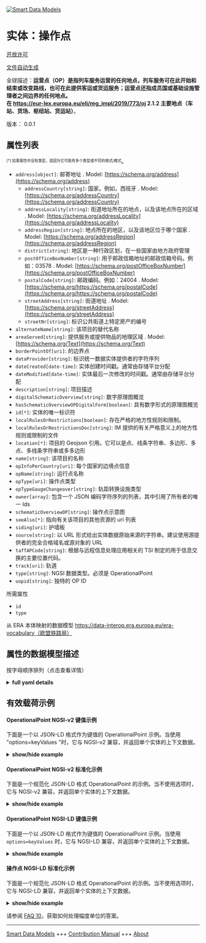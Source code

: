 <!-- 10-Header -->  
[![Smart Data Models](https://smartdatamodels.org/wp-content/uploads/2022/01/SmartDataModels_logo.png "Logo")](https://smartdatamodels.org)  
实体：操作点  
======<!-- /10-Header -->  
<!-- 15-License -->  
[开放许可](https://github.com/smart-data-models//dataModel.ERA/blob/master/OperationalPoint/LICENSE.md)  
[文件自动生成](https://docs.google.com/presentation/d/e/2PACX-1vTs-Ng5dIAwkg91oTTUdt8ua7woBXhPnwavZ0FxgR8BsAI_Ek3C5q97Nd94HS8KhP-r_quD4H0fgyt3/pub?start=false&loop=false&delayms=3000#slide=id.gb715ace035_0_60)  
<!-- /15-License -->  
<!-- 20-Description -->  
全球描述：**运营点（OP）是指列车服务运营的任何地点，列车服务可在此开始和结束或改变路线，也可在此提供客运或货运服务；运营点还指成员国或基础设施管理者之间边界的任何地点。  
在 https://eur-lex.europa.eu/eli/reg_impl/2019/773/oj 2.1.2 主要地点（车站、货场、枢纽站、货运站）**。  
版本： 0.0.1  
<!-- /20-Description -->  
<!-- 30-PropertiesList -->  

## 属性列表  

<sup><sub>[*] 如果属性中没有类型，是因为它可能有多个类型或不同的格式/模式</sub></sup>。  
- `address[object]`: 邮寄地址  . Model: [https://schema.org/address](https://schema.org/address)	- `addressCountry[string]`: 国家。例如，西班牙  . Model: [https://schema.org/addressCountry](https://schema.org/addressCountry)  
	- `addressLocality[string]`: 街道地址所在的地点，以及该地点所在的区域  . Model: [https://schema.org/addressLocality](https://schema.org/addressLocality)  
	- `addressRegion[string]`: 地点所在的地区，以及该地区位于哪个国家  . Model: [https://schema.org/addressRegion](https://schema.org/addressRegion)  
	- `district[string]`: 地区是一种行政区划，在一些国家由地方政府管理    
	- `postOfficeBoxNumber[string]`: 用于邮政信箱地址的邮政信箱号码。例如：03578  . Model: [https://schema.org/postOfficeBoxNumber](https://schema.org/postOfficeBoxNumber)  
	- `postalCode[string]`: 邮政编码。例如：24004  . Model: [https://schema.org/https://schema.org/postalCode](https://schema.org/https://schema.org/postalCode)  
	- `streetAddress[string]`: 街道地址  . Model: [https://schema.org/streetAddress](https://schema.org/streetAddress)  
	- `streetNr[string]`: 标识公共街道上特定房产的编号    
- `alternateName[string]`: 该项目的替代名称  - `areaServed[string]`: 提供服务或提供物品的地理区域  . Model: [https://schema.org/Text](https://schema.org/Text)- `borderPointOf[uri]`: 的边界点  - `dataProvider[string]`: 标识统一数据实体提供者的字符序列  - `dateCreated[date-time]`: 实体创建时间戳。通常由存储平台分配  - `dateModified[date-time]`: 实体最后一次修改的时间戳。通常由存储平台分配  - `description[string]`: 项目描述  - `digitalSchematicOverview[string]`: 数字原理图概览  - `hasSchematicOverviewOPDigitalForm[boolean]`: 具有数字形式的原理图概览  - `id[*]`: 实体的唯一标识符  - `localRulesOrRestrictions[boolean]`: 存在严格的地方性规则和限制。  - `localRulesOrRestrictionsDoc[string]`: IM 提供的有关严格意义上的地方性规则或限制的文件  - `location[*]`: 项目的 Geojson 引用。它可以是点、线条字符串、多边形、多点、多线条字符串或多多边形  - `name[string]`: 该项目的名称  - `opInfoPerCountry[uri]`: 每个国家的边境点信息  - `opName[string]`: 运行点名称  - `opType[uri]`: 操作点类型  - `opTypeGaugeChangeover[string]`: 轨距转换设施类型  - `owner[array]`: 包含一个 JSON 编码字符序列的列表，其中引用了所有者的唯一 Ids  - `schematicOverviewOP[string]`: 操作点示意图  - `seeAlso[*]`: 指向有关该项目的其他资源的 uri 列表  - `siding[uri]`: 护墙板  - `source[string]`: 以 URL 形式给出实体数据原始来源的字符串。建议使用源提供者的完全合格域名或源对象的 URL  - `tafTAPCode[string]`: 根据与远程信息处理应用相关的 TSI 制定的用于信息交换的主要位置代码。  - `track[uri]`: 轨道  - `type[string]`: NGSI 数据类型。必须是 OperationalPoint  - `uopid[string]`: 独特的 OP ID  <!-- /30-PropertiesList -->  
<!-- 35-RequiredProperties -->  
所需属性  
- `id`  - `type`  <!-- /35-RequiredProperties -->  
<!-- 40-RequiredProperties -->  
从 ERA 本体映射的数据模型 https://data-interop.era.europa.eu/era-vocabulary（欧盟铁路局）  
<!-- /40-RequiredProperties -->  
<!-- 50-DataModelHeader -->  
## 属性的数据模型描述  
按字母顺序排列（点击查看详情）  
<!-- /50-DataModelHeader -->  
<!-- 60-ModelYaml -->  
<details><summary><strong>full yaml details</strong></summary>    
```yaml  
OperationalPoint:    
  description: |-    
    An operational point (OP) means any location for train service operations, where train services may begin and end or change route, and where passenger or freight services may be provided; operational point also means any location at boundaries between Member States or infrastructure managers.    
    In https://eur-lex.europa.eu/eli/reg_impl/2019/773/oj 2.1.2 Principal locations (stations, yards, junctions, freight terminals).    
  properties:    
    address:    
      description: The mailing address    
      properties:    
        addressCountry:    
          description: 'The country. For example, Spain'    
          type: string    
          x-ngsi:    
            model: https://schema.org/addressCountry    
            type: Property    
        addressLocality:    
          description: 'The locality in which the street address is, and which is in the region'    
          type: string    
          x-ngsi:    
            model: https://schema.org/addressLocality    
            type: Property    
        addressRegion:    
          description: 'The region in which the locality is, and which is in the country'    
          type: string    
          x-ngsi:    
            model: https://schema.org/addressRegion    
            type: Property    
        district:    
          description: 'A district is a type of administrative division that, in some countries, is managed by the local government'    
          type: string    
          x-ngsi:    
            type: Property    
        postOfficeBoxNumber:    
          description: 'The post office box number for PO box addresses. For example, 03578'    
          type: string    
          x-ngsi:    
            model: https://schema.org/postOfficeBoxNumber    
            type: Property    
        postalCode:    
          description: 'The postal code. For example, 24004'    
          type: string    
          x-ngsi:    
            model: https://schema.org/https://schema.org/postalCode    
            type: Property    
        streetAddress:    
          description: The street address    
          type: string    
          x-ngsi:    
            model: https://schema.org/streetAddress    
            type: Property    
        streetNr:    
          description: Number identifying a specific property on a public street    
          type: string    
          x-ngsi:    
            type: Property    
      type: object    
      x-ngsi:    
        model: https://schema.org/address    
        type: Property    
    alternateName:    
      description: An alternative name for this item    
      type: string    
      x-ngsi:    
        type: Property    
    areaServed:    
      description: The geographic area where a service or offered item is provided    
      type: string    
      x-ngsi:    
        model: https://schema.org/Text    
        type: Property    
    borderPointOf:    
      description: Border point of    
      format: uri    
      type: string    
      x-ngsi:    
        type: Relationship    
    dataProvider:    
      description: A sequence of characters identifying the provider of the harmonised data entity    
      type: string    
      x-ngsi:    
        type: Property    
    dateCreated:    
      description: Entity creation timestamp. This will usually be allocated by the storage platform    
      format: date-time    
      type: string    
      x-ngsi:    
        type: Property    
    dateModified:    
      description: Timestamp of the last modification of the entity. This will usually be allocated by the storage platform    
      format: date-time    
      type: string    
      x-ngsi:    
        type: Property    
    description:    
      description: A description of this item    
      type: string    
      x-ngsi:    
        type: Property    
    digitalSchematicOverview:    
      description: Digital schematic overview    
      type: string    
      x-ngsi:    
        type: Property    
    hasSchematicOverviewOPDigitalForm:    
      description: Has schematic overview in digital form    
      type: boolean    
      x-ngsi:    
        type: Property    
    id:    
      anyOf:    
        - description: Identifier format of any NGSI entity    
          maxLength: 256    
          minLength: 1    
          pattern: ^[\w\-\.\{\}\$\+\*\[\]`|~^@!,:\\]+$    
          type: string    
          x-ngsi:    
            type: Property    
        - description: Identifier format of any NGSI entity    
          format: uri    
          type: string    
          x-ngsi:    
            type: Property    
      description: Unique identifier of the entity    
      x-ngsi:    
        type: Property    
    localRulesOrRestrictions:    
      description: Existence of rules and restrictions of a strictly local nature.    
      type: boolean    
      x-ngsi:    
        type: Property    
    localRulesOrRestrictionsDoc:    
      description: Documents regarding the rules or restrictions of a strictly local nature available by the IM    
      type: string    
      x-ngsi:    
        type: Property    
    location:    
      description: 'Geojson reference to the item. It can be Point, LineString, Polygon, MultiPoint, MultiLineString or MultiPolygon'    
      oneOf:    
        - description: Geojson reference to the item. Point    
          properties:    
            bbox:    
              items:    
                type: number    
              minItems: 4    
              type: array    
            coordinates:    
              items:    
                type: number    
              minItems: 2    
              type: array    
            type:    
              enum:    
                - Point    
              type: string    
          required:    
            - type    
            - coordinates    
          title: GeoJSON Point    
          type: object    
          x-ngsi:    
            type: GeoProperty    
        - description: Geojson reference to the item. LineString    
          properties:    
            bbox:    
              items:    
                type: number    
              minItems: 4    
              type: array    
            coordinates:    
              items:    
                items:    
                  type: number    
                minItems: 2    
                type: array    
              minItems: 2    
              type: array    
            type:    
              enum:    
                - LineString    
              type: string    
          required:    
            - type    
            - coordinates    
          title: GeoJSON LineString    
          type: object    
          x-ngsi:    
            type: GeoProperty    
        - description: Geojson reference to the item. Polygon    
          properties:    
            bbox:    
              items:    
                type: number    
              minItems: 4    
              type: array    
            coordinates:    
              items:    
                items:    
                  items:    
                    type: number    
                  minItems: 2    
                  type: array    
                minItems: 4    
                type: array    
              type: array    
            type:    
              enum:    
                - Polygon    
              type: string    
          required:    
            - type    
            - coordinates    
          title: GeoJSON Polygon    
          type: object    
          x-ngsi:    
            type: GeoProperty    
        - description: Geojson reference to the item. MultiPoint    
          properties:    
            bbox:    
              items:    
                type: number    
              minItems: 4    
              type: array    
            coordinates:    
              items:    
                items:    
                  type: number    
                minItems: 2    
                type: array    
              type: array    
            type:    
              enum:    
                - MultiPoint    
              type: string    
          required:    
            - type    
            - coordinates    
          title: GeoJSON MultiPoint    
          type: object    
          x-ngsi:    
            type: GeoProperty    
        - description: Geojson reference to the item. MultiLineString    
          properties:    
            bbox:    
              items:    
                type: number    
              minItems: 4    
              type: array    
            coordinates:    
              items:    
                items:    
                  items:    
                    type: number    
                  minItems: 2    
                  type: array    
                minItems: 2    
                type: array    
              type: array    
            type:    
              enum:    
                - MultiLineString    
              type: string    
          required:    
            - type    
            - coordinates    
          title: GeoJSON MultiLineString    
          type: object    
          x-ngsi:    
            type: GeoProperty    
        - description: Geojson reference to the item. MultiLineString    
          properties:    
            bbox:    
              items:    
                type: number    
              minItems: 4    
              type: array    
            coordinates:    
              items:    
                items:    
                  items:    
                    items:    
                      type: number    
                    minItems: 2    
                    type: array    
                  minItems: 4    
                  type: array    
                type: array    
              type: array    
            type:    
              enum:    
                - MultiPolygon    
              type: string    
          required:    
            - type    
            - coordinates    
          title: GeoJSON MultiPolygon    
          type: object    
          x-ngsi:    
            type: GeoProperty    
      x-ngsi:    
        type: GeoProperty    
    name:    
      description: The name of this item    
      type: string    
      x-ngsi:    
        type: Property    
    opInfoPerCountry:    
      description: Border point information per country    
      format: uri    
      type: string    
      x-ngsi:    
        type: Relationship    
    opName:    
      description: Name of Operational point    
      type: string    
      x-ngsi:    
        type: Property    
    opType:    
      description: Type of operational point    
      format: uri    
      type: string    
      x-ngsi:    
        type: Relationship    
    opTypeGaugeChangeover:    
      description: Type of track gauge changeover facility    
      type: string    
      x-ngsi:    
        type: Property    
    owner:    
      description: A List containing a JSON encoded sequence of characters referencing the unique Ids of the owner(s)    
      items:    
        anyOf:    
          - description: Identifier format of any NGSI entity    
            maxLength: 256    
            minLength: 1    
            pattern: ^[\w\-\.\{\}\$\+\*\[\]`|~^@!,:\\]+$    
            type: string    
            x-ngsi:    
              type: Property    
          - description: Identifier format of any NGSI entity    
            format: uri    
            type: string    
            x-ngsi:    
              type: Property    
        description: Unique identifier of the entity    
        x-ngsi:    
          type: Property    
      type: array    
      x-ngsi:    
        type: Property    
    schematicOverviewOP:    
      description: Schematic overview of the operational point    
      type: string    
      x-ngsi:    
        type: Property    
    seeAlso:    
      description: list of uri pointing to additional resources about the item    
      oneOf:    
        - items:    
            format: uri    
            type: string    
          minItems: 1    
          type: array    
        - format: uri    
          type: string    
      x-ngsi:    
        type: Property    
    siding:    
      description: Siding    
      format: uri    
      type: string    
      x-ngsi:    
        type: Relationship    
    source:    
      description: 'A sequence of characters giving the original source of the entity data as a URL. Recommended to be the fully qualified domain name of the source provider, or the URL to the source object'    
      type: string    
      x-ngsi:    
        type: Property    
    tafTAPCode:    
      description: Primary location code developed for information exchange in accordance with the TSIs relating to telematics applications.    
      type: string    
      x-ngsi:    
        type: Property    
    track:    
      description: Track    
      format: uri    
      type: string    
      x-ngsi:    
        type: Relationship    
    type:    
      description: NGSI data type. It has to be OperationalPoint    
      enum:    
        - OperationalPoint    
      type: string    
      x-ngsi:    
        type: Property    
    uopid:    
      description: Unique OP ID    
      type: string    
      x-ngsi:    
        type: Property    
  required:    
    - id    
    - type    
  type: object    
  x-derived-from: http://data.europa.eu/949/OperationalPoint    
  x-disclaimer: 'Redistribution and use in source and binary forms, with or without modification, are permitted  provided that the license conditions are met. Copyleft (c) 2023 Contributors to Smart Data Models Program'    
  x-license-url: https://github.com/smart-data-models/dataModel.ERA/blob/master/OperationalPoint/LICENSE.md    
  x-model-schema: https://smart-data-models.github.io/dataModel.ERA/Certificate/schema.json    
  x-model-tags: 'ERA vocabulary, railway, train'    
  x-version: 0.0.1    
```  
</details>    
<!-- /60-ModelYaml -->  
<!-- 70-MiddleNotes -->  
<!-- /70-MiddleNotes -->  
<!-- 80-Examples -->  
## 有效载荷示例  
#### OperationalPoint NGSI-v2 键值示例  
下面是一个以 JSON-LD 格式作为键值的 OperationalPoint 示例。当使用 "options=keyValues "时，它与 NGSI-v2 兼容，并返回单个实体的上下文数据。  
<details><summary><strong>show/hide example</strong></summary>    
```json  
{  
  "id": "urn:ngsi-ld:OperationalPoint:id:IOTD:74551353",  
  "dateCreated": "2005-06-20T07:48:08Z",  
  "dateModified": "1999-04-03T20:20:59Z",  
  "source": "Quite kind treatment situation usually onto. Town everybody sing w",  
  "name": "Foot oil author store ok white. Recent talk much garden eat. Class early so especially open matter first.",  
  "alternateName": "Notice free listen position. Again special understand laugh class. Lot involve worry drug house.",  
  "description": "Lead conference ground civil image not our. Follow heart system why return continue drive.",  
  "dataProvider": "Data rise once authority black training old. North conference off rate. News them te",  
  "owner": [  
    "urn:ngsi-ld:OperationalPoint:items:GHDZ:21768966",  
    "urn:ngsi-ld:OperationalPoint:items:PTHR:22118083"  
  ],  
  "seeAlso": [  
    "urn:ngsi-ld:OperationalPoint:items:ARYU:60588140"  
  ],  
  "location": {  
    "type": "Point",  
    "coordinates": [  
      -87.0756655,  
      -98.077607  
    ]  
  },  
  "address": {  
    "streetAddress": "Recently southern war measure. Behind collection relationship something. Join blue expert should happy according deal.",  
    "addressLocality": "Community sit about space need win man. Prevent place we whatever image stock.",  
    "addressRegion": "Into his give degree however.",  
    "addressCountry": "Identify couple five deep bar popular product not. Design sell security trip never adult heart course.",  
    "postalCode": "Product five yourself open. Purpose decade ",  
    "postOfficeBoxNumber": "Involve argue cup subject arm bab",  
    "streetNr": "Fish share ",  
    "district": "Speech customer perhaps ball defense attorney. Pattern indeed bank result hear. Society different open health. Back reduce his know green next produce."  
  },  
  "areaServed": "Character stuff TV.",  
  "type": "OperationalPoint",  
  "digitalSchematicOverview": "Development growth guy contain race practice your. Try where where newspaper.",  
  "hasSchematicOverviewOPDigitalForm": false,  
  "localRulesOrRestrictions": true,  
  "localRulesOrRestrictionsDoc": "Conce",  
  "opName": "Image protect pay until by science he me. Employee scientist couple though center Democrat. Actually pull friend seem.",  
  "opTypeGaugeChangeover": "Arrive box since rise condition quality. Dinner major range certainly. Do rest main or part wife.",  
  "schematicOverviewOP": "Culture still last prove skin. Brother y",  
  "tafTAPCode": "Among sometimes security show environment as. Article save training chance bring performance eight.",  
  "uopid": "Physical practice picture dinner site. While huge miss. Center lawyer ball before loca",  
  "borderPointOf": "urn:ngsi-ld:OperationalPoint:borderPointOf:UIZL:70889589",  
  "opInfoPerCountry": "urn:ngsi-ld:OperationalPoint:opInfoPerCountry:WTMZ:27677089",  
  "opType": "urn:ngsi-ld:OperationalPoint:opType:PHWE:53327313",  
  "siding": "urn:ngsi-ld:OperationalPoint:siding:DTBZ:41746823",  
  "track": "urn:ngsi-ld:OperationalPoint:track:NRVQ:66885969"  
}  
```  
</details>  
#### OperationalPoint NGSI-v2 标准化示例  
下面是一个规范化 JSON-LD 格式 OperationalPoint 的示例。当不使用选项时，它与 NGSI-v2 兼容，并返回单个实体的上下文数据。  
<details><summary><strong>show/hide example</strong></summary>    
```json  
{  
  "id": "urn:ngsi-ld:OperationalPoint:id:IOTD:74551353",  
  "dateCreated": {  
    "type": "DateTime",  
    "value": "2005-06-20T07:48:08Z"  
  },  
  "dateModified": {  
    "type": "DateTime",  
    "value": "1999-04-03T20:20:59Z"  
  },  
  "source": {  
    "type": "Text",  
    "value": "Quite kind treatment situation usually onto. Town everybody sing w"  
  },  
  "name": {  
    "type": "Text",  
    "value": "Foot oil author store ok white. Recent talk much garden eat. Class early so especially open matter first."  
  },  
  "alternateName": {  
    "type": "Text",  
    "value": "Notice free listen position. Again special understand laugh class. Lot involve worry drug house."  
  },  
  "description": {  
    "type": "Text",  
    "value": "Lead conference ground civil image not our. Follow heart system why return continue drive."  
  },  
  "dataProvider": {  
    "type": "Text",  
    "value": "Data rise once authority black training old. North conference off rate. News them te"  
  },  
  "owner": {  
    "type": "StructuredValue",  
    "value": [  
      "urn:ngsi-ld:OperationalPoint:items:GHDZ:21768966",  
      "urn:ngsi-ld:OperationalPoint:items:PTHR:22118083"  
    ]  
  },  
  "seeAlso": {  
    "type": "StructuredValue",  
    "value": [  
      "urn:ngsi-ld:OperationalPoint:items:ARYU:60588140"  
    ]  
  },  
  "location": {  
    "type": "geo:json",  
    "value": {  
      "type": "Point",  
      "coordinates": {  
        "type": "StructuredValue",  
        "value": [  
          -87.0756655,  
          -98.077607  
        ]  
      }  
    }  
  },  
  "address": {  
    "type": "StructuredValue",  
    "value": {  
      "streetAddress": {  
        "type": "Text",  
        "value": "Recently southern war measure. Behind collection relationship something. Join blue expert should happy according deal."  
      },  
      "addressLocality": {  
        "type": "Text",  
        "value": "Community sit about space need win man. Prevent place we whatever image stock."  
      },  
      "addressRegion": {  
        "type": "Text",  
        "value": "Into his give degree however."  
      },  
      "addressCountry": {  
        "type": "Text",  
        "value": "Identify couple five deep bar popular product not. Design sell security trip never adult heart course."  
      },  
      "postalCode": {  
        "type": "Text",  
        "value": "Product five yourself open. Purpose decade "  
      },  
      "postOfficeBoxNumber": {  
        "type": "Text",  
        "value": "Involve argue cup subject arm bab"  
      },  
      "streetNr": {  
        "type": "Text",  
        "value": "Fish share "  
      },  
      "district": {  
        "type": "Text",  
        "value": "Speech customer perhaps ball defense attorney. Pattern indeed bank result hear. Society different open health. Back reduce his know green next produce."  
      }  
    }  
  },  
  "areaServed": {  
    "type": "Text",  
    "value": "Character stuff TV."  
  },  
  "type": "OperationalPoint",  
  "digitalSchematicOverview": {  
    "type": "Text",  
    "value": "Development growth guy contain race practice your. Try where where newspaper."  
  },  
  "hasSchematicOverviewOPDigitalForm": {  
    "type": "Boolean",  
    "value": false  
  },  
  "localRulesOrRestrictions": {  
    "type": "Boolean",  
    "value": true  
  },  
  "localRulesOrRestrictionsDoc": {  
    "type": "Text",  
    "value": "Conce"  
  },  
  "opName": {  
    "type": "Text",  
    "value": "Image protect pay until by science he me. Employee scientist couple though center Democrat. Actually pull friend seem."  
  },  
  "opTypeGaugeChangeover": {  
    "type": "Text",  
    "value": "Arrive box since rise condition quality. Dinner major range certainly. Do rest main or part wife."  
  },  
  "schematicOverviewOP": {  
    "type": "Text",  
    "value": "Culture still last prove skin. Brother y"  
  },  
  "tafTAPCode": {  
    "type": "Text",  
    "value": "Among sometimes security show environment as. Article save training chance bring performance eight."  
  },  
  "uopid": {  
    "type": "Text",  
    "value": "Physical practice picture dinner site. While huge miss. Center lawyer ball before loca"  
  },  
  "borderPointOf": {  
    "type": "Text",  
    "value": "urn:ngsi-ld:OperationalPoint:borderPointOf:UIZL:70889589"  
  },  
  "opInfoPerCountry": {  
    "type": "Text",  
    "value": "urn:ngsi-ld:OperationalPoint:opInfoPerCountry:WTMZ:27677089"  
  },  
  "opType": {  
    "type": "Text",  
    "value": "urn:ngsi-ld:OperationalPoint:opType:PHWE:53327313"  
  },  
  "siding": {  
    "type": "Text",  
    "value": "urn:ngsi-ld:OperationalPoint:siding:DTBZ:41746823"  
  },  
  "track": {  
    "type": "Text",  
    "value": "urn:ngsi-ld:OperationalPoint:track:NRVQ:66885969"  
  }  
}  
```  
</details>  
#### OperationalPoint NGSI-LD 键值示例  
下面是一个以 JSON-LD 格式作为键值的 OperationalPoint 示例。当使用 `options=keyValues` 时，它与 NGSI-LD 兼容，并返回单个实体的上下文数据。  
<details><summary><strong>show/hide example</strong></summary>    
```json  
{  
  "id": "urn:ngsi-ld:OperationalPoint:id:IOTD:74551353",  
  "dateCreated": "2005-06-20T07:48:08Z",  
  "dateModified": "1999-04-03T20:20:59Z",  
  "source": "Quite kind treatment situation usually onto. Town everybody sing w",  
  "name": "Foot oil author store ok white. Recent talk much garden eat. Class early so especially open matter first.",  
  "alternateName": "Notice free listen position. Again special understand laugh class. Lot involve worry drug house.",  
  "description": "Lead conference ground civil image not our. Follow heart system why return continue drive.",  
  "dataProvider": "Data rise once authority black training old. North conference off rate. News them te",  
  "owner": [  
    "urn:ngsi-ld:OperationalPoint:items:GHDZ:21768966",  
    "urn:ngsi-ld:OperationalPoint:items:PTHR:22118083"  
  ],  
  "seeAlso": [  
    "urn:ngsi-ld:OperationalPoint:items:ARYU:60588140"  
  ],  
  "location": {  
    "type": "Point",  
    "coordinates": [  
      -87.0756655,  
      -98.077607  
    ]  
  },  
  "address": {  
    "streetAddress": "Recently southern war measure. Behind collection relationship something. Join blue expert should happy according deal.",  
    "addressLocality": "Community sit about space need win man. Prevent place we whatever image stock.",  
    "addressRegion": "Into his give degree however.",  
    "addressCountry": "Identify couple five deep bar popular product not. Design sell security trip never adult heart course.",  
    "postalCode": "Product five yourself open. Purpose decade ",  
    "postOfficeBoxNumber": "Involve argue cup subject arm bab",  
    "streetNr": "Fish share ",  
    "district": "Speech customer perhaps ball defense attorney. Pattern indeed bank result hear. Society different open health. Back reduce his know green next produce."  
  },  
  "areaServed": "Character stuff TV.",  
  "type": "OperationalPoint",  
  "digitalSchematicOverview": "Development growth guy contain race practice your. Try where where newspaper.",  
  "hasSchematicOverviewOPDigitalForm": false,  
  "localRulesOrRestrictions": true,  
  "localRulesOrRestrictionsDoc": "Conce",  
  "opName": "Image protect pay until by science he me. Employee scientist couple though center Democrat. Actually pull friend seem.",  
  "opTypeGaugeChangeover": "Arrive box since rise condition quality. Dinner major range certainly. Do rest main or part wife.",  
  "schematicOverviewOP": "Culture still last prove skin. Brother y",  
  "tafTAPCode": "Among sometimes security show environment as. Article save training chance bring performance eight.",  
  "uopid": "Physical practice picture dinner site. While huge miss. Center lawyer ball before loca",  
  "borderPointOf": "urn:ngsi-ld:OperationalPoint:borderPointOf:UIZL:70889589",  
  "opInfoPerCountry": "urn:ngsi-ld:OperationalPoint:opInfoPerCountry:WTMZ:27677089",  
  "opType": "urn:ngsi-ld:OperationalPoint:opType:PHWE:53327313",  
  "siding": "urn:ngsi-ld:OperationalPoint:siding:DTBZ:41746823",  
  "track": "urn:ngsi-ld:OperationalPoint:track:NRVQ:66885969",  
  "@context": [  
    "https://raw.githubusercontent.com/smart-data-models/dataModel.ERA/master/context.jsonld"  
  ]  
}  
```  
</details>  
#### 操作点 NGSI-LD 标准化示例  
下面是一个规范化 JSON-LD 格式 OperationalPoint 的示例。当不使用选项时，它与 NGSI-LD 兼容，并返回单个实体的上下文数据。  
<details><summary><strong>show/hide example</strong></summary>    
```json  
{  
  "id": "urn:ngsi-ld:OperationalPoint:id:XZFT:49427654",  
  "dateCreated": {  
    "type": "Property",  
    "value": {  
      "@type": "DateTime",  
      "@value": "1970-09-09T19:08:29Z"  
    }  
  },  
  "dateModified": {  
    "type": "Property",  
    "value": {  
      "@type": "DateTime",  
      "@value": "1994-02-06T15:17:27Z"  
    }  
  },  
  "source": {  
    "type": "Property",  
    "value": "Describe help hope I finish ago rate. Impact indicate health resource join maybe career. Tell wish development political lot nearly."  
  },  
  "name": {  
    "type": "Property",  
    "value": "Want know nature store ever shoulder. Husband my cut all. Arm store can when course."  
  },  
  "alternateName": {  
    "type": "Property",  
    "value": "Represent country trouble discuss central large. Onto medical bad fin"  
  },  
  "description": {  
    "type": "Property",  
    "value": "Customer strateg"  
  },  
  "dataProvider": {  
    "type": "Property",  
    "value": "Else back sing interest prove girl window cold. Character wide son customer."  
  },  
  "owner": {  
    "type": "Property",  
    "value": [  
      "urn:ngsi-ld:OperationalPoint:items:RVZL:45994288",  
      "urn:ngsi-ld:OperationalPoint:items:XLVF:68990583"  
    ]  
  },  
  "seeAlso": {  
    "type": "Property",  
    "value": [  
      "urn:ngsi-ld:OperationalPoint:items:ICGN:37896114"  
    ]  
  },  
  "location": {  
    "type": "Property",  
    "value": {  
      "type": "Point",  
      "coordinates": [  
        31.5220295,  
        16.017292  
      ]  
    }  
  },  
  "address": {  
    "type": "Property",  
    "value": {  
      "streetAddress": "Person simply stage simply power. Price great image affect card certainly. Official body indicate similar look no history bill. Head now yeah son.",  
      "addressLocality": "Learn employee although do mean campaign enjoy. Example only fill. Admit law determine next.",  
      "addressRegion": "Down both or current. Air time grow career ever effect. Too let argue note until money.",  
      "addressCountry": "Fill expert window. Subject entire future. Score war too fire back star still. Clear science good story.",  
      "postalCode": "Market nothing international can to responsibility. Recent attack international year movement democratic provide.",  
      "postOfficeBoxNumber": "Include call assume two see. Ground painting among. Until",  
      "streetNr": "Build factor when type official source western. Pretty child side fly. Compare somebody girl ",  
      "district": "Environmenta"  
    }  
  },  
  "areaServed": {  
    "type": "Property",  
    "value": "Development foreign your start try if"  
  },  
  "type": "OperationalPoint",  
  "digitalSchematicOverview": {  
    "type": "Property",  
    "value": "Try somebody term."  
  },  
  "hasSchematicOverviewOPDigitalForm": {  
    "type": "Property",  
    "value": true  
  },  
  "localRulesOrRestrictions": {  
    "type": "Property",  
    "value": true  
  },  
  "localRulesOrRestrictionsDoc": {  
    "type": "Property",  
    "value": "Road others raise first pay. Pra"  
  },  
  "opName": {  
    "type": "Property",  
    "value": "Theory market enough similar push chair become. Opportunity woman "  
  },  
  "opTypeGaugeChangeover": {  
    "type": "Property",  
    "value": "Themselves fact but discuss shake. Physical position recognize onto."  
  },  
  "schematicOverviewOP": {  
    "type": "Property",  
    "value": "Tree final assume trade reach technology. Rock name degree professional stuff. Fly difficult use majo"  
  },  
  "tafTAPCode": {  
    "type": "Property",  
    "value": "Sea read nice start design sense author thank. Able d"  
  },  
  "uopid": {  
    "type": "Property",  
    "value": "Evidence road social politics responsibility. And various space law. Street black decide serious both."  
  },  
  "borderPointOf": {  
    "type": "Relationship",  
    "object": "urn:ngsi-ld:OperationalPoint:borderPointOf:CNYT:41694123"  
  },  
  "opInfoPerCountry": {  
    "type": "Relationship",  
    "object": "urn:ngsi-ld:OperationalPoint:opInfoPerCountry:GDQX:09330981"  
  },  
  "opType": {  
    "type": "Relationship",  
    "object": "urn:ngsi-ld:OperationalPoint:opType:AHNK:46903244"  
  },  
  "siding": {  
    "type": "Relationship",  
    "object": "urn:ngsi-ld:OperationalPoint:siding:JGGJ:46317226"  
  },  
  "track": {  
    "type": "Relationship",  
    "object": "urn:ngsi-ld:OperationalPoint:track:CMLZ:48730152"  
  },  
  "@context": [  
    "https://raw.githubusercontent.com/smart-data-models/dataModel.ERA/master/context.jsonld"  
  ]  
}  
```  
</details><!-- /80-Examples -->  
<!-- 90-FooterNotes -->  
<!-- /90-FooterNotes -->  
<!-- 95-Units -->  
请参阅 [FAQ 10](https://smartdatamodels.org/index.php/faqs/)，获取如何处理幅度单位的答案。  
<!-- /95-Units -->  
<!-- 97-LastFooter -->  
---  
[Smart Data Models](https://smartdatamodels.org) +++ [Contribution Manual](https://bit.ly/contribution_manual) +++ [About](https://bit.ly/Introduction_SDM)<!-- /97-LastFooter -->  

